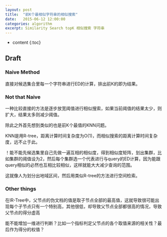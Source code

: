 ```yaml
---
layout: post
title:  "前K个最相似字符串的相似搜索"
date:   2015-06-12 12:00:00
categories: algorithm
excerpt: Similarity Search topK 相似搜索 字符串
---
```


* content
{:toc}


## Draft

### Naive Method

直接对候选集合里每一个字符串进行ED的计算，排出前K的即为结果。

### Not that Naive

一种比较直接的方法是逐步放宽阈值进行相似搜索，如果当前阈值的结果太少，则扩大，结果太多则减少阈值。

除此之外首先想到类似的也是前K个最值的KNN问题。

KNN是用R-tree，距离计算时间复杂度为O(1)，而相似搜索的距离计算时间复杂度，远不止于此。

！能不能先候选集里自己先做一遍互相的相似度，得到相似度矩阵，划出集群，比如集群的阈值设为2，然后每个集群选一个代表进行与query的ED计算，因为能跟query相似的必然也互相比较相似，这样就能大大减少查询的范围。

这就像人为划分出地域区间，然后用类似R-tree的方法进行空间检索。

### Other things

在IR-Tree中，父节点的伪文档的值是取子节点全部的最高值，这就导致很可能出现每个子节点只有一个特别高，其他很低，却导致父节点全部都很高的情况，导致父节点的得分虚高

能不能增加一维进行判断？比如一个指标判定父节点的各个取值来源的相关性？最后作为得分的权值？

